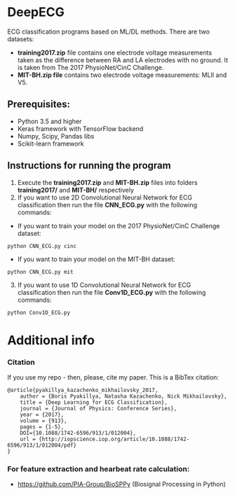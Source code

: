 # DeepECG
ECG classification programs based on ML/DL methods. There are two datasets:
 - **training2017.zip** file contains one electrode voltage measurements taken as the difference between RA and LA electrodes with no ground. It is taken from The 2017 PhysioNet/CinC Challenge.
 - **MIT-BH.zip file** contains two electrode voltage measurements: MLII and V5.

## Prerequisites:
- Python 3.5 and higher
- Keras framework with TensorFlow backend
- Numpy, Scipy, Pandas libs
- Scikit-learn framework 

## Instructions for running the program
1) Execute the **training2017.zip** and **MIT-BH.zip** files into folders **training2017/** and **MIT-BH/** respectively
2) If you want to use 2D Convolutional Neural Network for ECG classification then run the file **CNN_ECG.py** with the following commands:
 - If you want to train your model on the 2017 PhysioNet/CinC Challenge dataset:
```
python CNN_ECG.py cinc
```
 - If you want to train your model on the MIT-BH dataset:
```
python CNN_ECG.py mit
```
3) If you want to use 1D Convolutional Neural Network for ECG classification then run the file **Conv1D_ECG.py** with the following commands:
```
python Conv1D_ECG.py
```
  
# Additional info
### Citation
If you use my repo - then, please, cite my paper. This is a BibTex citation:


    @article{pyakillya_kazachenko_mikhailovsky_2017,
        author = {Boris Pyakillya, Natasha Kazachenko, Nick Mikhailovsky},
        title = {Deep Learning for ECG Classification},
        journal = {Journal of Physics: Conference Series},
        year = {2017},
        volume = {913},
        pages = {1-5},
        DOI={10.1088/1742-6596/913/1/012004},
        url = {http://iopscience.iop.org/article/10.1088/1742-6596/913/1/012004/pdf}
    }


### For feature extraction and hearbeat rate calculation:
- https://github.com/PIA-Group/BioSPPy (Biosignal Processing in Python)
